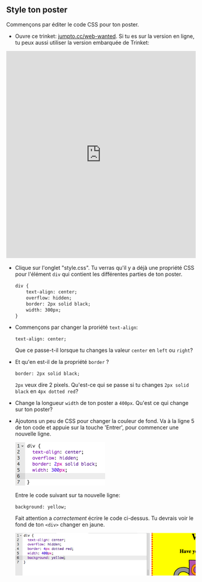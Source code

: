 ## Style ton poster

Commençons par éditer le code CSS pour ton poster.

+ Ouvre ce trinket: <a href="http://jumpto.cc/web-wanted" target="_blank">jumpto.cc/web-wanted</a>. Si tu es sur la version en ligne, tu peux aussi utiliser la version embarquée de Trinket:

<div class="trinket">
 <iframe src="https://trinket.io/embed/html/58318bee1f" width="100%" height="550" frameborder="0" marginwidth="0" marginheight="0" allowfullscreen>
 </iframe>
</div>

+ Clique sur l'onglet "style.css". Tu verras qu'il y a déjà une propriété CSS pour l'élément `div` qui contient les différentes parties de ton poster.

	```
	div {
		text-align: center;
	    overflow: hidden;
	    border: 2px solid black;
	    width: 300px;
    }
	```

+ Commençons par changer la proriété `text-align`:

	```
	text-align: center;
	```

	Que ce passe-t-il lorsque tu changes la valeur `center` en `left` ou `right`?

+ Et qu'en est-il de la propriété `border` ?

	```
	border: 2px solid black;
	```

	`2px` veux dire 2 pixels. Qu'est-ce qui se passe si tu changes `2px solid black` en `4px dotted red`?

+ Change la longueur `width` de ton poster a `400px`. Qu'est ce qui change sur ton poster?

+ Ajoutons un peu de CSS pour changer la couleur de fond. Va à la ligne 5 de ton code et appuie sur la touche 'Entrer', pour commencer une nouvelle ligne.

	![screenshot](images/wanted-newline.png)

	Entre le code suivant sur ta nouvelle ligne:

	```
	background: yellow;
	```

	Fait attention a _correctement_ écrire le code ci-dessus. Tu devrais voir le fond de ton `<div>` changer en jaune.

	![screenshot](images/wanted-background.png)
